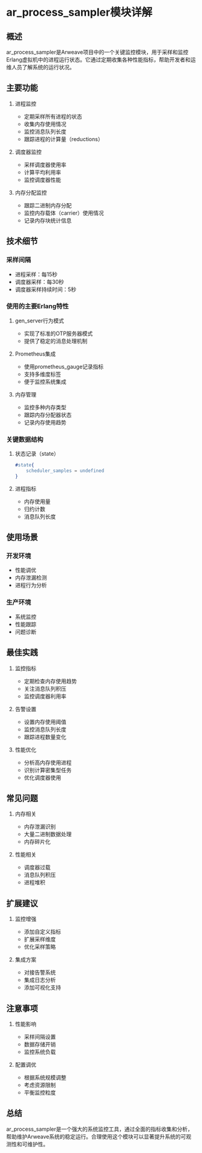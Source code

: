 # ar_process_sampler模块详解

## 概述
ar_process_sampler是Arweave项目中的一个关键监控模块，用于采样和监控Erlang虚拟机中的进程运行状态。它通过定期收集各种性能指标，帮助开发者和运维人员了解系统的运行状况。

## 主要功能
1. 进程监控
   - 定期采样所有进程的状态
   - 收集内存使用情况
   - 监控消息队列长度
   - 跟踪进程的计算量（reductions）

2. 调度器监控
   - 采样调度器使用率
   - 计算平均利用率
   - 监控调度器性能

3. 内存分配监控
   - 跟踪二进制内存分配
   - 监控内存载体（carrier）使用情况
   - 记录内存块统计信息

## 技术细节

### 采样间隔
- 进程采样：每15秒
- 调度器采样：每30秒
- 调度器采样持续时间：5秒

### 使用的主要Erlang特性
1. gen_server行为模式
   - 实现了标准的OTP服务器模式
   - 提供了稳定的消息处理机制

2. Prometheus集成
   - 使用prometheus_gauge记录指标
   - 支持多维度标签
   - 便于监控系统集成

3. 内存管理
   - 监控多种内存类型
   - 跟踪内存分配器状态
   - 记录内存使用趋势

### 关键数据结构
1. 状态记录（state）
   ```erlang
   #state{
       scheduler_samples = undefined
   }
   ```

2. 进程指标
   - 内存使用量
   - 归约计数
   - 消息队列长度

## 使用场景

### 开发环境
- 性能调优
- 内存泄漏检测
- 进程行为分析

### 生产环境
- 系统监控
- 性能跟踪
- 问题诊断

## 最佳实践
1. 监控指标
   - 定期检查内存使用趋势
   - 关注消息队列积压
   - 监控调度器利用率

2. 告警设置
   - 设置内存使用阈值
   - 监控消息队列长度
   - 跟踪进程数量变化

3. 性能优化
   - 分析高内存使用进程
   - 识别计算密集型任务
   - 优化调度器使用

## 常见问题
1. 内存相关
   - 内存泄漏识别
   - 大量二进制数据处理
   - 内存碎片化

2. 性能相关
   - 调度器过载
   - 消息队列积压
   - 进程堆积

## 扩展建议
1. 监控增强
   - 添加自定义指标
   - 扩展采样维度
   - 优化采样策略

2. 集成方案
   - 对接告警系统
   - 集成日志分析
   - 添加可视化支持

## 注意事项
1. 性能影响
   - 采样间隔设置
   - 数据存储开销
   - 监控系统负载

2. 配置调优
   - 根据系统规模调整
   - 考虑资源限制
   - 平衡监控粒度

## 总结
ar_process_sampler是一个强大的系统监控工具，通过全面的指标收集和分析，帮助维护Arweave系统的稳定运行。合理使用这个模块可以显著提升系统的可观测性和可维护性。 